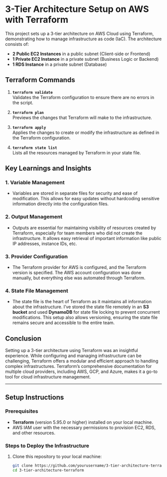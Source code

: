 # 3-Tier Architecture Setup on AWS with Terraform

This project sets up a 3-tier architecture on AWS Cloud using Terraform, demonstrating how to manage infrastructure as code (IaC). The architecture consists of:

- **2 Public EC2 Instances** in a public subnet (Client-side or Frontend)
- **1 Private EC2 Instance** in a private subnet (Business Logic or Backend)
- **1 RDS Instance** in a private subnet (Database)

## Terraform Commands

1. **`terraform validate`**  
   Validates the Terraform configuration to ensure there are no errors in the script.

2. **`terraform plan`**  
   Previews the changes that Terraform will make to the infrastructure.

3. **`terraform apply`**  
   Applies the changes to create or modify the infrastructure as defined in the Terraform configuration.

4. **`terraform state list`**  
   Lists all the resources managed by Terraform in your state file.

## Key Learnings and Insights

### 1. **Variable Management**
   - Variables are stored in separate files for security and ease of modification. This allows for easy updates without hardcoding sensitive information directly into the configuration files.

### 2. **Output Management**
   - Outputs are essential for maintaining visibility of resources created by Terraform, especially for team members who did not create the infrastructure. It allows easy retrieval of important information like public IP addresses, instance IDs, etc.

### 3. **Provider Configuration**
   - The Terraform provider for AWS is configured, and the Terraform version is specified. The AWS account configuration was done manually, but everything else was automated through Terraform.

### 4. **State File Management**
   - The state file is the heart of Terraform as it maintains all information about the infrastructure. I’ve stored the state file remotely in an **S3 bucket** and used **DynamoDB** for state file locking to prevent concurrent modifications. This setup also allows versioning, ensuring the state file remains secure and accessible to the entire team.

## Conclusion

Setting up a 3-tier architecture using Terraform was an insightful experience. While configuring and managing infrastructure can be challenging, Terraform offers a modular and efficient approach to handling complex infrastructures. Terraform’s comprehensive documentation for multiple cloud providers, including AWS, GCP, and Azure, makes it a go-to tool for cloud infrastructure management.

---

## Setup Instructions

### Prerequisites

- **Terraform** (version 5.95.0 or higher) installed on your local machine.
- AWS IAM user with the necessary permissions to provision EC2, RDS, and other resources.

### Steps to Deploy the Infrastructure

1. Clone this repository to your local machine:

   ```bash
   git clone https://github.com/yourusername/3-tier-architecture-terraform.git
   cd 3-tier-architecture-terraform
